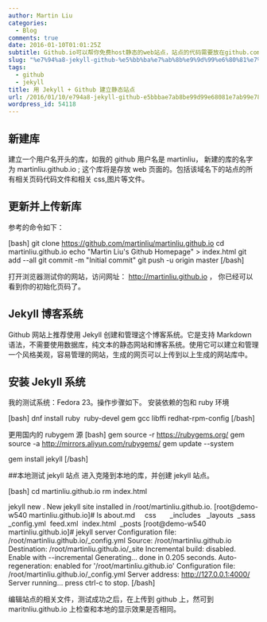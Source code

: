 ```yaml
---
author: Martin Liu
categories:
  - Blog
comments: true
date: 2016-01-10T01:01:25Z
subtitle: Github.io可以帮你免费host静态的web站点，站点的代码需要放在github.com上，可见这是一种鼓励人们使用github.com的方法。在github.com上创建与网站对应的仓库，并更新它，就可以实现网站的更新。github.io域名的网站也支持cname，这样你可以用自己的域名访问它了。
slug: "%e7%94%a8-jekyll-github-%e5%bb%ba%e7%ab%8b%e9%9d%99%e6%80%81%e7%ab%99%e7%82%b9"
tags:
  - github
  - jekyll
title: 用 Jekyll + Github 建立静态站点
url: /2016/01/10/e794a8-jekyll-github-e5bbbae7ab8be99d99e68081e7ab99e782b9/
wordpress_id: 54118
---
```


## 新建库

建立一个用户名开头的库，如我的 github 用户名是 martinliu， 新建的库的名字为 martinliu.github.io ; 这个库将是存放 web 页面的。包括该域名下的站点的所有相关页码代码文件和相关 css,图片等文件。

## 更新并上传新库

参考的命令如下：

[bash]
git clone https://github.com/martinliu/martinliu.github.io
cd martinliu.github.io
echo "Martin Liu's Github Homepage" > index.html
git add --all
git commit -m "Initial commit"
git push -u origin master
[/bash]

打开浏览器测试你的网站，访问网址： http://martinliu.github.io ， 你已经可以看到你的初始化页码了。

## Jekyll 博客系统

Github 网站上推荐使用 Jekyll 创建和管理这个博客系统。它是支持 Markdown 语法，不需要使用数据库，纯文本的静态网站和博客系统。使用它可以建立和管理一个风格美观，容易管理的网站，生成的网页可以上传到以上生成的网站库中。

## 安装 Jekyll 系统

我的测试系统：Fedora 23。操作步骤如下。
安装依赖的包和 ruby 环境

[bash]
dnf install ruby  ruby-devel gem gcc libffi redhat-rpm-config
[/bash]

更用国内的 rubygem 源
[bash]
gem source -r https://rubygems.org/
gem source -a http://mirrors.aliyun.com/rubygems/
gem update --system

gem install jekyll
[/bash]

##本地测试 jekyll 站点
进入克隆到本地的库，并创建 jekyll 站点。

[bash]
cd martinliu.github.io
rm index.html

jekyll new .
New jekyll site installed in /root/martinliu.github.io.
[root@demo-w540 martinliu.github.io]# ls
about.md     css       \_includes   \_layouts  \_sass
\_config.yml  feed.xml  index.html  \_posts
[root@demo-w540 martinliu.github.io]# jekyll server
Configuration file: /root/martinliu.github.io/\_config.yml
Source: /root/martinliu.github.io
Destination: /root/martinliu.github.io/\_site
Incremental build: disabled. Enable with --incremental
Generating...
done in 0.205 seconds.
Auto-regeneration: enabled for '/root/martinliu.github.io'
Configuration file: /root/martinliu.github.io/\_config.yml
Server address: http://127.0.0.1:4000/
Server running... press ctrl-c to stop.
[/bash]

编辑站点的相关文件，测试成功之后，在上传到 github 上，然可到 maritnliu.github.io 上检查和本地的显示效果是否相同。
